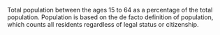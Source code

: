 Total population between the ages 15 to 64 as a percentage of the total population. Population is based on the de facto definition of population, which counts all residents regardless of legal status or citizenship.